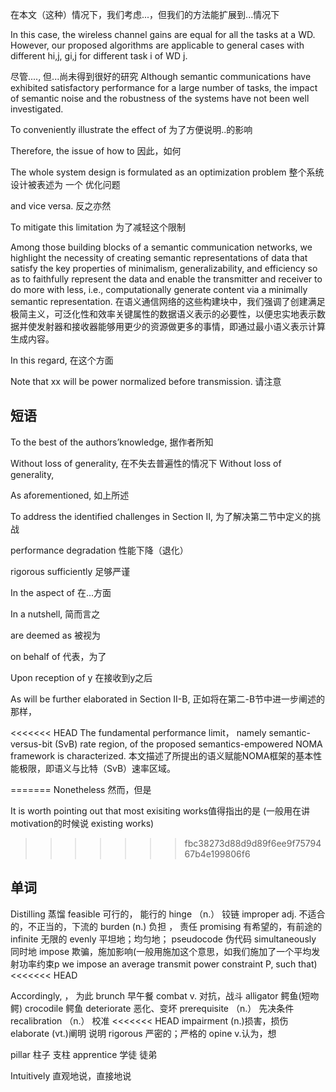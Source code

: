  在本文（这种）情况下，我们考虑...，但我们的方法能扩展到...情况下

In this case, the wireless channel gains are equal for all the tasks at a WD. 
However, our proposed algorithms are applicable to general cases with different hi,j, gi,j for different task i of WD j.

尽管...., 但...尚未得到很好的研究
Although semantic communications have exhibited satisfactory performance for a large number of
tasks, the impact of semantic noise and the robustness of the systems have not been well investigated.

To conveniently illustrate the effect of 为了方便说明..的影响

Therefore, the issue of how to 因此，如何

The whole system design is formulated as an optimization problem  整个系统设计被表述为 一个 优化问题

and vice versa. 反之亦然

To mitigate this limitation 为了减轻这个限制

Among those building blocks of a semantic communication networks, we highlight the necessity of creating semantic representations of data that satisfy the key properties of minimalism, generalizability, and efficiency so as to faithfully represent the data and enable the transmitter and receiver to do more with less, i.e., computationally generate content via a minimally semantic representation.
在语义通信网络的这些构建块中，我们强调了创建满足极简主义，可泛化性和效率关键属性的数据语义表示的必要性，以便忠实地表示数据并使发射器和接收器能够用更少的资源做更多的事情，即通过最小语义表示计算生成内容。

In this regard, 在这个方面

Note that xx will be power normalized before transmission. 
请注意
## 短语

To the best of the authors’knowledge,  据作者所知

Without loss of generality, 在不失去普遍性的情况下
Without loss of generality,

As aforementioned, 如上所述

To address the identified challenges in Section II, 为了解决第二节中定义的挑战

performance degradation 性能下降（退化）

rigorous sufficiently 足够严谨

In the aspect of 在...方面

In a nutshell, 简而言之

are deemed as 被视为

on behalf of 代表，为了

Upon reception of y 在接收到y之后
 
As will be further elaborated in Section II-B, 正如将在第二-B节中进一步阐述的那样，

<<<<<<< HEAD
The fundamental performance limit， namely semantic-versus-bit (SvB) rate region, of the proposed semantics-empowered NOMA framework is characterized.
本文描述了所提出的语义赋能NOMA框架的基本性能极限，即语义与比特（SvB）速率区域。

=======
Nonetheless 然而，但是

It is worth pointing out that most exisiting works值得指出的是 (一般用在讲motivation的时候说 existing works)
>>>>>>> fbc38273d88d9d89f6ee9f7579467b4e199806f6

## 单词

Distilling 蒸馏
feasible 可行的， 能行的
hinge  （n.） 铰链
improper adj. 不适合的，不正当的，下流的
burden (n.) 负担 ， 责任
promising 有希望的，有前途的
infinite 无限的
evenly 平坦地；均匀地；
pseudocode 伪代码
simultaneously 同时地
impose 欺骗，施加影响(一般用施加这个意思，如我们施加了一个平均发射功率约束p
we impose an average transmit power constraint P, such that)
<<<<<<< HEAD

 Accordingly, ， 为此
 brunch 早午餐
combat  v. 对抗，战斗
alligator 鳄鱼(短吻鳄) crocodile 鳄鱼
deteriorate 恶化、变坏
prerequisite （n.） 先决条件
recalibration （n.） 校准
<<<<<<< HEAD
impairment  (n.)损害，损伤
elaborate (vt.)阐明 说明
rigorous 严密的；严格的
opine  v.认为，想

pillar 柱子 支柱
apprentice 学徒 徒弟

Intuitively 直观地说，直接地说